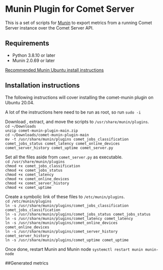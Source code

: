 # Munin Plugin for Comet Server

This is a set of scripts for [Munin](https://munin-monitoring.org/) to export metrics from a running Comet Server instance over the Comet Server API.

## Requirements

- Python 3.8.10 or later
- Munin 2.0.69 or later

[Recommended Munin Ubuntu install instructions](https://www.hackerxone.com/2021/10/14/steps-to-install-munin-monitoring-tool-on-ubuntu-20-04-lts/)

## Installation instructions

The following instructions will cover installing the comet-munin plugin on Ubuntu 20.04.

A lot of the instructions here need to be run as root, so run `sudo -i`  

Download , extract, and move the scripts to `/usr/share/munin/plugins`.  
`cd ~/Downloads`  
`unzip comet-munin-plugin-main.zip`  
`cd ~/Downloads/comet-munin-plugin-main`  
`mv -t /usr/share/munin/plugins comet_jobs_classification comet_jobs_status comet_latency comet_online_devices comet_server_history comet_uptime comet_server.py`

Set all the files aside from `comet_server.py` as executable.  
`cd /usr/share/munin/plugins`  
`chmod +x comet_jobs_classification`  
`chmod +x comet_jobs_status`  
`chmod +x comet_latency`  
`chmod +x comet_online_devices`  
`chmod +x comet_server_history`  
`chmod +x comet_uptime`  

Create a symbolic link of these files to `/etc/munin/plugins`.  
`cd /etc/munin/plugins`  
`ln -s /usr/share/munin/plugins/comet_jobs_classification comet_jobs_classification`  
`ln -s /usr/share/munin/plugins/comet_jobs_status comet_jobs_status`  
`ln -s /usr/share/munin/plugins/comet_latency comet_latency`  
`ln -s /usr/share/munin/plugins/comet_online_devices comet_online_devices`  
`ln -s /usr/share/munin/plugins/comet_server_history comet_server_history`  
`ln -s /usr/share/munin/plugins/comet_uptime comet_uptime`  

Once done, restart Munin and Munin node `systemctl restart munin munin-node`

##Generated metrics
